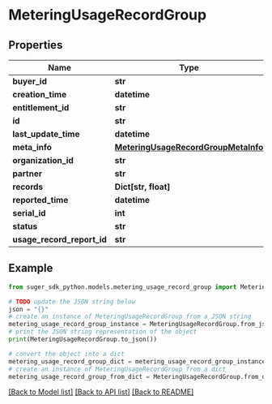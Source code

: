 # MeteringUsageRecordGroup


## Properties

Name | Type | Description | Notes
------------ | ------------- | ------------- | -------------
**buyer_id** | **str** |  | [optional] 
**creation_time** | **datetime** |  | [optional] 
**entitlement_id** | **str** |  | [optional] 
**id** | **str** |  | [optional] 
**last_update_time** | **datetime** |  | [optional] 
**meta_info** | [**MeteringUsageRecordGroupMetaInfo**](MeteringUsageRecordGroupMetaInfo.md) |  | [optional] 
**organization_id** | **str** |  | [optional] 
**partner** | **str** |  | [optional] 
**records** | **Dict[str, float]** |  | [optional] 
**reported_time** | **datetime** | nullable | [optional] 
**serial_id** | **int** |  | [optional] 
**status** | **str** |  | [optional] 
**usage_record_report_id** | **str** |  | [optional] 

## Example

```python
from suger_sdk_python.models.metering_usage_record_group import MeteringUsageRecordGroup

# TODO update the JSON string below
json = "{}"
# create an instance of MeteringUsageRecordGroup from a JSON string
metering_usage_record_group_instance = MeteringUsageRecordGroup.from_json(json)
# print the JSON string representation of the object
print(MeteringUsageRecordGroup.to_json())

# convert the object into a dict
metering_usage_record_group_dict = metering_usage_record_group_instance.to_dict()
# create an instance of MeteringUsageRecordGroup from a dict
metering_usage_record_group_from_dict = MeteringUsageRecordGroup.from_dict(metering_usage_record_group_dict)
```
[[Back to Model list]](../README.md#documentation-for-models) [[Back to API list]](../README.md#documentation-for-api-endpoints) [[Back to README]](../README.md)


